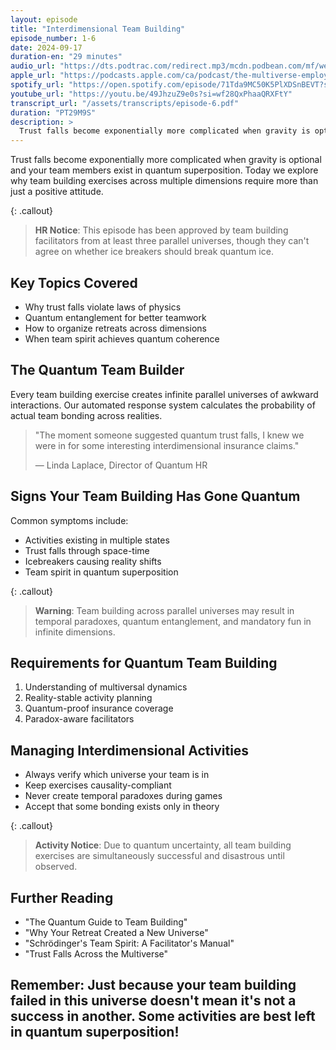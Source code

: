```yaml
---
layout: episode
title: "Interdimensional Team Building"
episode_number: 1-6
date: 2024-09-17
duration-en: "29 minutes"
audio_url: "https://dts.podtrac.com/redirect.mp3/mcdn.podbean.com/mf/web/ziqqkc7pmdnkb84y/Episode_6-_Interdimensional_Team_Building_-_2024-09-10_310_PM7c9pw.mp3"
apple_url: "https://podcasts.apple.com/ca/podcast/the-multiverse-employee-handbook/id1764134739?i=1000669791290"
spotify_url: "https://open.spotify.com/episode/71Tda9MC50K5PlXDSnBEVT?si=e7PZRp4ESL-UvOM991Nohg"
youtube_url: "https://youtu.be/49JhzuZ9e0s?si=wf28QxPhaaQRXFtY"
transcript_url: "/assets/transcripts/episode-6.pdf"
duration: "PT29M9S"
description: >
  Trust falls become exponentially more complicated when gravity is optional and your team members exist in quantum superposition. Today we explore why team building exercises across multiple dimensions require more than just a positive attitude.
---
```


Trust falls become exponentially more complicated when gravity is optional and your team members exist in quantum superposition. Today we explore why team building exercises across multiple dimensions require more than just a positive attitude.

{: .callout}
> **HR Notice**: This episode has been approved by team building facilitators
> from at least three parallel universes, though they can't agree on whether
> ice breakers should break quantum ice.

## Key Topics Covered
* Why trust falls violate laws of physics
* Quantum entanglement for better teamwork
* How to organize retreats across dimensions
* When team spirit achieves quantum coherence

## The Quantum Team Builder
Every team building exercise creates infinite parallel universes of awkward interactions. Our automated response system calculates the probability of actual team bonding across realities.

> "The moment someone suggested quantum trust falls, I knew we were in for
> some interesting interdimensional insurance claims."
>
> — Linda Laplace, Director of Quantum HR

## Signs Your Team Building Has Gone Quantum
Common symptoms include:
* Activities existing in multiple states
* Trust falls through space-time
* Icebreakers causing reality shifts
* Team spirit in quantum superposition

{: .callout}
> **Warning**: Team building across parallel universes may result in temporal
> paradoxes, quantum entanglement, and mandatory fun in infinite dimensions.

## Requirements for Quantum Team Building
1. Understanding of multiversal dynamics
2. Reality-stable activity planning
3. Quantum-proof insurance coverage
4. Paradox-aware facilitators

## Managing Interdimensional Activities
* Always verify which universe your team is in
* Keep exercises causality-compliant
* Never create temporal paradoxes during games
* Accept that some bonding exists only in theory

{: .callout}
> **Activity Notice**: Due to quantum uncertainty, all team building exercises
> are simultaneously successful and disastrous until observed.

## Further Reading
* "The Quantum Guide to Team Building"
* "Why Your Retreat Created a New Universe"
* "Schrödinger's Team Spirit: A Facilitator's Manual"
* "Trust Falls Across the Multiverse"

Remember: Just because your team building failed in this universe doesn't mean
it's not a success in another. Some activities are best left in quantum
superposition!
---

